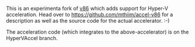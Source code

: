 This is an experimenta fork of [v86](https://github.com/copy/v86) which adds support for Hyper-V acceleration. Head over to https://github.com/mthiim/accel-v86 for a description as well as the source code for the actual accelerator. :-)

The acceleration code (which integrates to the above-accelerator) is on the HyperVAccel branch.
